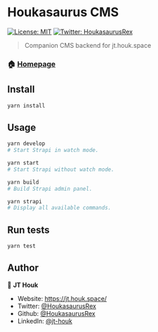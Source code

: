 # Houkasaurus CMS

[![License: MIT](https://img.shields.io/badge/License-MIT-yellow.svg)](#)
[![Twitter: HoukasaurusRex](https://img.shields.io/twitter/follow/HoukasaurusRex.svg?style=social)](https://twitter.com/HoukasaurusRex)

> Companion CMS backend for jt.houk.space

### 🏠 [Homepage](cms.houk.space)

## Install

```sh
yarn install
```

## Usage

```sh
yarn develop
# Start Strapi in watch mode.

yarn start
# Start Strapi without watch mode.

yarn build
# Build Strapi admin panel.

yarn strapi
# Display all available commands.
```

## Run tests

```sh
yarn test
```

## Author

👤 **JT Houk**

* Website: https://jt.houk.space/
* Twitter: [@HoukasaurusRex](https://twitter.com/HoukasaurusRex)
* Github: [@HoukasaurusRex](https://github.com/HoukasaurusRex)
* LinkedIn: [@jt-houk](https://linkedin.com/in/jt-houk)